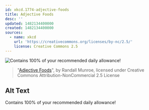 ```yaml
---
id: xkcd.1774-adjective-foods
title: Adjective Foods
desc: ''
updated: 1482134400000
created: 1482134400000
sources:
  - name: xkcd
    url: 'https://creativecommons.org/licenses/by-nc/2.5/'
    license: Creative Commons 2.5
---
```

![Contains 100% of your recommended daily allowance!](https://imgs.xkcd.com/comics/adjective_foods.png)
> "[Adjective Foods](https://xkcd.com/1774/)", by Randall Munroe, licensed under Creative Commons Attribution-NonCommercial 2.5 License

## Alt Text
Contains 100% of your recommended daily allowance!
